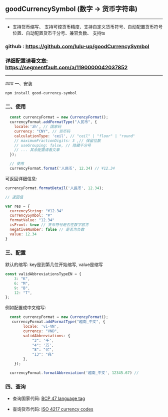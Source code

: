 ## goodCurrencySymbol (数字 -> 货币字符串)


<hr>

- 支持货币缩写、 支持可控货币精度、支持自定义货币符号、自动配置货币符号位置、自动配置货币千分号、兼容负数、 支持ts

### github : https://github.com/lulu-up/goodCurrencySymbol

### 详细配置请看文章: https://segmentfault.com/a/1190000042037852

<hr>
### 一、安装

```shell
npm install good-currency-symbol
```

### 二、使用

```js
  const currencyFormat = new CurrencyFormat();
  currencyFormat.addFormatType("人民币", {
    locale:'zh', // 国家码
    currency: "CNY", // 货币码
    calculationType: 'ceil', // "ceil" | "floor" | "round"
    // maximumFractionDigits: 3 ,// 保留位数
    // useGrouping: false, // 隐藏千分号
    // ... 其余配置请看文章
  });

  // 使用
  currencyFormat.format('人民币', 12.34) // ¥12.34

```

可返回详细信息:

```js
currencyFormat.formatDetail('人民币', 12.34);

// 返回值

var res = {
  currencyString: "¥12.34"
  currencySymbol: "¥"
  formatValue: "12.34"
  isFront: true // 货币符号是否在数字前方
  negativeNumber: false // 是否为负数
  value: 12.34
}
```


### 三、配置
默认的缩写: key是到第几位开始缩写, value是缩写
```js
const validAbbreviationsTypeEN = {
    3: "K",
    6: "M",
    9: "B",
    12: "T",
};
```

例如配置成中文缩写:
```js
  const currencyFormat = new CurrencyFormat();
   currencyFormat.addFormatType("越南_中文", {
        locale: 'vi-VN',
        currency: "VND",
        validAbbreviations: {
            "3": '千',
            "4": '万',
            "8": "亿",
            "13": "兆"
        },
    });

  currencyFormat.formatAbbreviation('越南_中文', 12345.67) // 
```


### 四、查询
- 查询国家代码: [BCP 47 language tag](https://www.techonthenet.com/js/language_tags.php)

- 查询货币代码: [ISO 4217 currency codes](https://www.xe.com/zh-CN/iso4217.php)